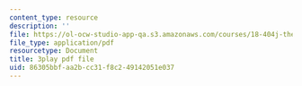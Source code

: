 ```yaml
---
content_type: resource
description: ''
file: https://ol-ocw-studio-app-qa.s3.amazonaws.com/courses/18-404j-theory-of-computation-fall-2020/86305bbfaa2bcc31f8c249142051e037_9syvZr-9xwk.pdf
file_type: application/pdf
resourcetype: Document
title: 3play pdf file
uid: 86305bbf-aa2b-cc31-f8c2-49142051e037
---
```

